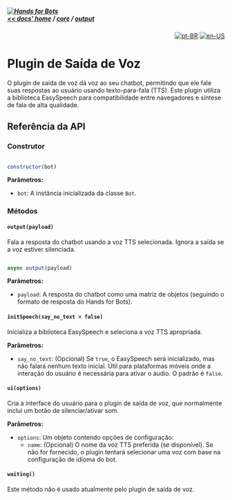 ##### [![Hands for Bots](https://img.shields.io/badge/[•__•]-Hands_for_Bots-purple?style=social) <br>&lt;&lt; docs' home](../../README.md) / [core](../../core.md) / [output](../output.md)

<div align="right">

[![pt-BR](https://img.shields.io/badge/pt-BR-white)](./voice.md)
[![en-US](https://img.shields.io/badge/en-US-white)](../../en-us/core/output/voice.md)

</div>


# Plugin de Saída de Voz


O plugin de saída de voz dá voz ao seu chatbot, permitindo que ele fale suas respostas ao usuário usando texto-para-fala (TTS). Este plugin utiliza a biblioteca EasySpeech para compatibilidade entre navegadores e síntese de fala de alta qualidade.


## Referência da API


### Construtor


```javascript

constructor(bot)

```


**Parâmetros:**


- `bot`: A instância inicializada da classe `Bot`.


### Métodos


#### `output(payload)`


Fala a resposta do chatbot usando a voz TTS selecionada. Ignora a saída se a voz estiver silenciada.


```javascript

async output(payload)

```


**Parâmetros:**


- `payload`: A resposta do chatbot como uma matriz de objetos (seguindo o formato de resposta do Hands for Bots).


#### `initSpeech(say_no_text = false)`


Inicializa a biblioteca EasySpeech e seleciona a voz TTS apropriada.


**Parâmetros:**


- `say_no_text`: (Opcional) Se `true`, o EasySpeech será inicializado, mas não falará nenhum texto inicial. Útil para plataformas móveis onde a interação do usuário é necessária para ativar o áudio. O padrão é `false`.


#### `ui(options)`


Cria a interface do usuário para o plugin de saída de voz, que normalmente inclui um botão de silenciar/ativar som.


**Parâmetros:**


- `options`: Um objeto contendo opções de configuração:
  - `name`: (Opcional) O nome da voz TTS preferida (se disponível). Se não for fornecido, o plugin tentará selecionar uma voz com base na configuração de idioma do bot.

#### `waiting()`


Este método não é usado atualmente pelo plugin de saída de voz.

